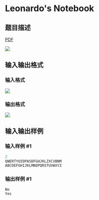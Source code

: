 # Leonardo&#039;s Notebook

## 题目描述

[problemUrl]: https://uva.onlinejudge.org/index.php?option=com_onlinejudge&Itemid=8&category=243&page=show_problem&problem=3255

[PDF](https://uva.onlinejudge.org/external/121/p12103.pdf)

![](https://cdn.luogu.com.cn/upload/vjudge_pic/UVA12103/b561a9f03ab379fa281a514dbba7092b0e3c456e.png)

## 输入输出格式

### 输入格式

![](https://cdn.luogu.com.cn/upload/vjudge_pic/UVA12103/2de95ed92d745475b13efba08ce58915711684e2.png)

### 输出格式

![](https://cdn.luogu.com.cn/upload/vjudge_pic/UVA12103/1154d024ac477497fbe2c1e0d8a06e37297105e3.png)

## 输入输出样例

### 输入样例 #1

```cpp
2
QWERTYUIOPASDFGHJKLZXCVBNM
ABCDEFGHIJKLMNOPQRSTUVWXYZ
```


### 输出样例 #1

```cpp
No
Yes
```


